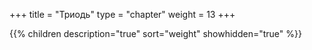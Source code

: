 +++
title = "Триодь"
type = "chapter"
weight = 13
+++

{{% children description="true" sort="weight" showhidden="true" %}}
